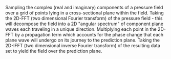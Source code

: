 Sampling the complex (real and imaginary) components of a pressure field over a grid of points lying in a cross-sectional plane within the field.
Taking the 2D-FFT (two dimensional Fourier transform) of the pressure field - this will decompose the field into a 2D "angular spectrum" of component plane waves each traveling in a unique direction.
Multiplying each point in the 2D-FFT by a propagation term which accounts for the phase change that each plane wave will undergo on its journey to the prediction plane.
Taking the 2D-IFFT (two dimensional inverse Fourier transform) of the resulting data set to yield the field over the prediction plane.